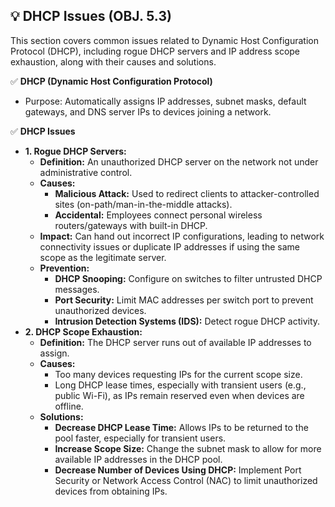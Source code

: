 ## 💡 DHCP Issues (OBJ. 5.3)
This section covers common issues related to Dynamic Host Configuration Protocol (DHCP), including rogue DHCP servers and IP address scope exhaustion, along with their causes and solutions.

✅ **DHCP (Dynamic Host Configuration Protocol)**
- Purpose: Automatically assigns IP addresses, subnet masks, default gateways, and DNS server IPs to devices joining a network.

✅ **DHCP Issues**
- **1. Rogue DHCP Servers:**
  - **Definition:** An unauthorized DHCP server on the network not under administrative control.
  - **Causes:**
    - **Malicious Attack:** Used to redirect clients to attacker-controlled sites (on-path/man-in-the-middle attacks).
    - **Accidental:** Employees connect personal wireless routers/gateways with built-in DHCP.
  - **Impact:** Can hand out incorrect IP configurations, leading to network connectivity issues or duplicate IP addresses if using the same scope as the legitimate server.
  - **Prevention:**
    - **DHCP Snooping:** Configure on switches to filter untrusted DHCP messages.
    - **Port Security:** Limit MAC addresses per switch port to prevent unauthorized devices.
    - **Intrusion Detection Systems (IDS):** Detect rogue DHCP activity.
- **2. DHCP Scope Exhaustion:**
  - **Definition:** The DHCP server runs out of available IP addresses to assign.
  - **Causes:**
    - Too many devices requesting IPs for the current scope size.
    - Long DHCP lease times, especially with transient users (e.g., public Wi-Fi), as IPs remain reserved even when devices are offline.
  - **Solutions:**
    - **Decrease DHCP Lease Time:** Allows IPs to be returned to the pool faster, especially for transient users.
    - **Increase Scope Size:** Change the subnet mask to allow for more available IP addresses in the DHCP pool.
    - **Decrease Number of Devices Using DHCP:** Implement Port Security or Network Access Control (NAC) to limit unauthorized devices from obtaining IPs.